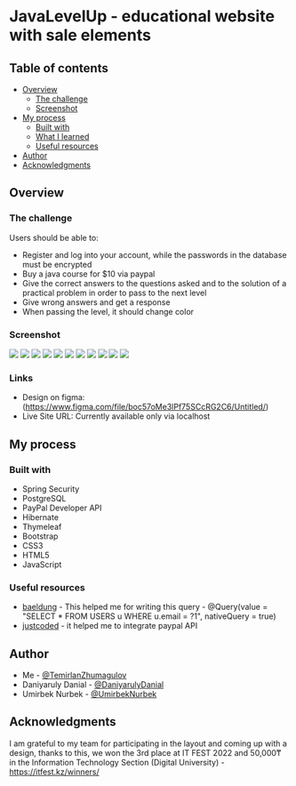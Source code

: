 # JavaLevelUp - educational website with sale elements

## Table of contents

- [Overview](#overview)
  - [The challenge](#the-challenge)
  - [Screenshot](#screenshot)
- [My process](#my-process)
  - [Built with](#built-with)
  - [What I learned](#what-i-learned)
  - [Useful resources](#useful-resources)
- [Author](#author)
- [Acknowledgments](#acknowledgments)


## Overview

### The challenge

Users should be able to:

- Register and log into your account, while the passwords in the database must be encrypted
- Buy a java course for $10 via paypal
- Give the correct answers to the questions asked and to the solution of a practical problem in order to pass to the next level
- Give wrong answers and get a response
- When passing the level, it should change color

### Screenshot

![](./screenshots/1.png)
![](./screenshots/2.png)
![](./screenshots/3.png)
![](./screenshots/4.png)
![](./screenshots/5.png)
![](./screenshots/6.png)
![](./screenshots/7.png)
![](./screenshots/8.png)
![](./screenshots/9.png)
![](./screenshots/10.png)
![](./screenshots/11.png)

### Links

- Design on figma: (https://www.figma.com/file/boc57oMe3lPf75SCcRG2C6/Untitled/)
- Live Site URL: Currently available only via localhost

## My process

### Built with

- Spring Security
- PostgreSQL
- PayPal Developer API
- Hibernate
- Thymeleaf
- Bootstrap
- CSS3
- HTML5
- JavaScript


### Useful resources

- [baeldung](https://www.baeldung.com/spring-data-jpa-query/) - This helped me for writing this query - @Query(value = "SELECT * FROM USERS u WHERE u.email = ?1", nativeQuery = true)
- [justcoded](https://justcoded.com/blog/how-to-integrate-a-payment-gateway-into-a-website/) - it helped me to integrate paypal API

## Author

- Me - [@TemirlanZhumagulov](https://github.com/TemirlanZhumagulov)
- Daniyaruly Danial - [@DaniyarulyDanial]()
- Umirbek Nurbek - [@UmirbekNurbek]()

## Acknowledgments

I am grateful to my team for participating in the layout and coming up with a design, thanks to this, we won the 3rd place at IT FEST 2022 and 50,000₸ in the Information Technology Section (Digital University) - https://itfest.kz/winners/


